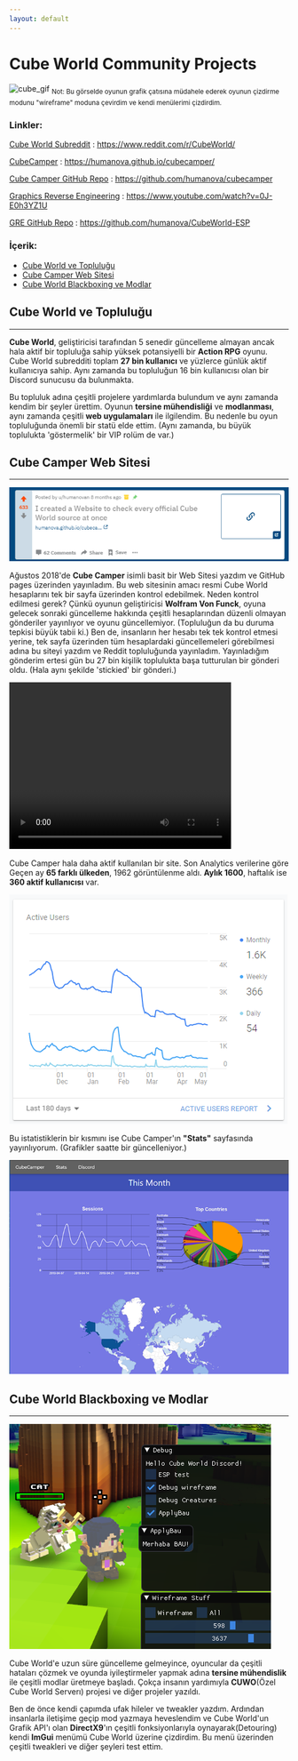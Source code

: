 ```yaml
---
layout: default
---
```


# Cube World Community Projects

![cube_gif](cube/cube.gif)
<sub>Not: Bu görselde oyunun grafik çatısına müdahele ederek oyunun çizdirme modunu "wireframe" moduna çevirdim ve kendi menülerimi çizdirdim.</sub>

### Linkler:

[Cube World Subreddit](https://www.reddit.com/r/CubeWorld/) : https://www.reddit.com/r/CubeWorld/

[CubeCamper](https://humanova.github.io/cubecamper/) : https://humanova.github.io/cubecamper/

[Cube Camper GitHub Repo](https://github.com/humanova/cubecamper) : https://github.com/humanova/cubecamper

[Graphics Reverse Engineering](https://www.youtube.com/watch?v=0J-E0h3YZ1U) : https://www.youtube.com/watch?v=0J-E0h3YZ1U

[GRE GitHub Repo](https://github.com/humanova/CubeWorld-ESP) : https://github.com/humanova/CubeWorld-ESP

### İçerik:
*	[Cube World ve Topluluğu](#cube-world-ve-topluluğu)
*	[Cube Camper Web Sitesi](#cube-camper-web-sitesi)
*	[Cube World Blackboxing ve Modlar](#cube-world-blackboxing-ve-modlar)


## Cube World ve Topluluğu
---

**Cube World**, geliştiricisi tarafından 5 senedir güncelleme almayan ancak hala aktif bir topluluğa sahip yüksek potansiyelli bir **Action RPG** oyunu. Cube World subredditi toplam **27 bin kullanıcı** ve yüzlerce günlük aktif kullanıcıya sahip. Aynı zamanda bu topluluğun 16 bin kullanıcısı olan bir Discord sunucusu da bulunmakta.

Bu topluluk adına çeşitli projelere yardımlarda bulundum ve aynı zamanda kendim bir şeyler ürettim. Oyunun **tersine mühendisliği** ve **modlanması**, aynı zamanda çeşitli **web uygulamaları** ile ilgilendim. Bu nedenle bu oyun topluluğunda önemli bir statü elde ettim. (Aynı zamanda, bu büyük toplulukta 'göstermelik' bir VIP rolüm de var.)

## Cube Camper Web Sitesi
---

![reddit](cube/reddit.png)

Ağustos 2018'de **Cube Camper** isimli basit bir Web Sitesi yazdım ve GitHub pages üzerinden yayınladım. Bu web sitesinin amacı resmi Cube World hesaplarını tek bir sayfa üzerinden kontrol edebilmek. Neden kontrol edilmesi gerek? Çünkü oyunun geliştiricisi **Wolfram Von Funck**, oyuna gelecek sonraki güncelleme hakkında çeşitli hesaplarından düzenli olmayan gönderiler yayınlıyor ve oyunu güncellemiyor. (Topluluğun da bu duruma tepkisi büyük tabii ki.) Ben de, insanların her hesabı tek tek kontrol etmesi yerine, tek sayfa üzerinden tüm hesaplardaki güncellemeleri görebilmesi adına bu siteyi yazdım ve Reddit topluluğunda yayınladım. Yayınladığım gönderim ertesi gün bu 27 bin kişilik toplulukta başa tutturulan bir gönderi oldu. (Hala aynı şekilde 'stickied' bir gönderi.)

<video width="400" height="300" controls>
  <source src="cube/cubecamper.mp4" type="video/mp4">
</video>

Cube Camper hala daha aktif kullanılan bir site. Son Analytics verilerine göre Geçen ay **65 farklı ülkeden**, 1962 görüntülenme aldı. **Aylık 1600**, haftalık ise **360 aktif kullanıcısı** var.

![stats](cube/camper_stats.png)

Bu istatistiklerin bir kısmını ise Cube Camper'ın **"Stats"** sayfasında yayınlıyorum. (Grafikler saatte bir güncelleniyor.)

![stats_page](cube/stats_page.png)

## Cube World Blackboxing ve Modlar
---
![cube_esp](cube/cube_esp.png)

Cube World'e uzun süre güncelleme gelmeyince, oyuncular da çeşitli hataları çözmek ve oyunda iyileştirmeler yapmak adına **tersine mühendislik** ile çeşitli modlar üretmeye başladı. Çokça insanın yardımıyla **CUWO**(Özel Cube World Serverı) projesi ve diğer projeler yazıldı. 

Ben de önce kendi çapımda ufak hileler ve tweakler yazdım. Ardından insanlarla iletişime geçip mod yazmaya heveslendim ve Cube World'un Grafik API'ı olan **DirectX9**'ın çeşitli fonksiyonlarıyla oynayarak(Detouring) kendi **ImGui** menümü Cube World üzerine çizdirdim. Bu menü üzerinden çeşitli tweakleri ve diğer şeyleri test ettim.

